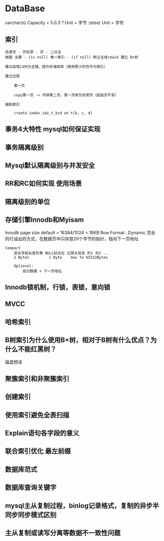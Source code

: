 # DataBase

varchar(n)
    Capacity < 5.0.3 ? Unit = 字节 :(else) Unit = 字符

## 索引

    目录页 - 页目录 - 页 - 二分法
    根据 主键 - (is null) 唯一索引 - (if null) 默认生成rowid 建立 B+树

    建议自增id作为主键，提升存储效率（使用更少的页作为索引）

    建立过程

        第一页

        copy第一页 -> 开辟第二页，第一页改为目录页（起始页不变）

    辅助索引

        create index idx_t_bcd on t(b, c, d)

## 事务4大特性 mysql如何保证实现

## 事务隔离级别

## Mysql默认隔离级别与并发安全

## RR和RC如何实现 使用场景

## 隔离级别的单位

## 存储引擎Innodb和Myisam

Innodb page size default = 16384/1024 = 16KB
Row Format :
    Dynamic
        完全的行溢出的方式，在数据页中只存放20个字节的指针，指向下一页地址

    Compact
        变长字段长度列表 NULL标志位 记录头信息 列1 列2 ...
        2 Bytes         1 Byte    max to 65532Bytes

        Optional:
            部分数据 + 下一页地址

## Innodb锁机制，行锁，表锁，意向锁

## MVCC

## 哈希索引

## B树索引为什么使用B+树，相对于B树有什么优点？为什么不能红黑树？

磁盘预读

## 聚簇索引和非聚簇索引

## 创建索引

## 使用索引避免全表扫描

## Explain语句各字段的意义

## 联合索引优化 最左前缀

## 数据库范式

## 数据库查询关键字

## mysql主从复制过程，binlog记录格式，复制的异步半同步同步模式区别

## 主从复制或读写分离等数据不一致性问题